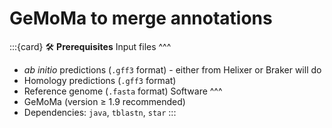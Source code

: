 # GeMoMa to merge annotations


:::{card} 🛠️ **Prerequisites**
Input files
^^^
- _ab initio_ predictions (`.gff3` format) - either from Helixer or Braker will do
- Homology predictions (`.gff3` format) 
- Reference genome (`.fasta` format)
Software
^^^
- GeMoMa (version ≥ 1.9 recommended)
- Dependencies: `java`, `tblastn`, `star`
:::

